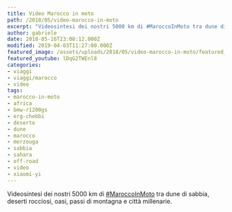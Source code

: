 ```yaml
---
title: Video Marocco in moto
path: /2018/05/video-marocco-in-moto
excerpt: "Videosintesi dei nostri 5000 km di #MaroccoInMoto tra dune di sabbia, deserti rocciosi, oasi, passi di montagna e città millenarie."
author: gabriele
date: 2018-05-16T23:08:12.000Z
modified: 2019-04-03T11:27:00.000Z
featured_image: /assets/uploads/2018/05/video-marocco-in-moto/featured_image.jpg
featured_youtube: lDqG2TWEnl8
categories:
- viaggi
- viaggi/marocco
- video
tags:
- marocco-in-moto
- africa
- bmw-r1200gs
- erg-chebbi
- deserto
- dune
- marocco
- merzouga
- sabbia
- sahara
- off-road
- video
- xiaomi-yi
---
```

Videosintesi dei nostri 5000 km di [#MaroccoInMoto](/tag/maroccoinmoto/) tra dune di sabbia, deserti rocciosi, oasi, passi di montagna e città millenarie.

